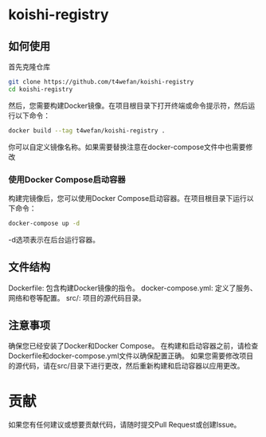 # koishi-registry


## 如何使用
首先克隆仓库

```bash
git clone https://github.com/t4wefan/koishi-registry
cd koishi-registry
```

然后，您需要构建Docker镜像。在项目根目录下打开终端或命令提示符，然后运行以下命令：

```bash
docker build --tag t4wefan/koishi-registry .
```

你可以自定义镜像名称。如果需要替换注意在docker-compose文件中也需要修改

### 使用Docker Compose启动容器
构建完镜像后，您可以使用Docker Compose启动容器。在项目根目录下运行以下命令：

```bash
docker-compose up -d
```
-d选项表示在后台运行容器。


## 文件结构
Dockerfile: 包含构建Docker镜像的指令。
docker-compose.yml: 定义了服务、网络和卷等配置。
src/: 项目的源代码目录。

## 注意事项
确保您已经安装了Docker和Docker Compose。
在构建和启动容器之前，请检查Dockerfile和docker-compose.yml文件以确保配置正确。
如果您需要修改项目的源代码，请在src/目录下进行更改，然后重新构建和启动容器以应用更改。

# 贡献
如果您有任何建议或想要贡献代码，请随时提交Pull Request或创建Issue。